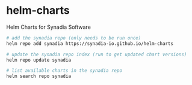 # helm-charts

Helm Charts for Synadia Software

```bash
# add the synadia repo (only needs to be run once)
helm repo add synadia https://synadia-io.github.io/helm-charts

# update the synadia repo index (run to get updated chart versions)
helm repo update synadia

# list available charts in the synadia repo
helm search repo synadia
```
